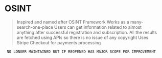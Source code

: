 # OSINT
> Inspired and named after OSINT Framework
> Works as a many-search-one-place
> Users can get information related to almost anything after successful registration and subscription.
> All the results are fetched using APIs so there is no issue of any copyright
> Uses Stripe Checkout for payments processing

``` NO LONGER MAINTAINED BUT IF REOPENED HAS MAJOR SCOPE FOR IMPROVEMENT```
